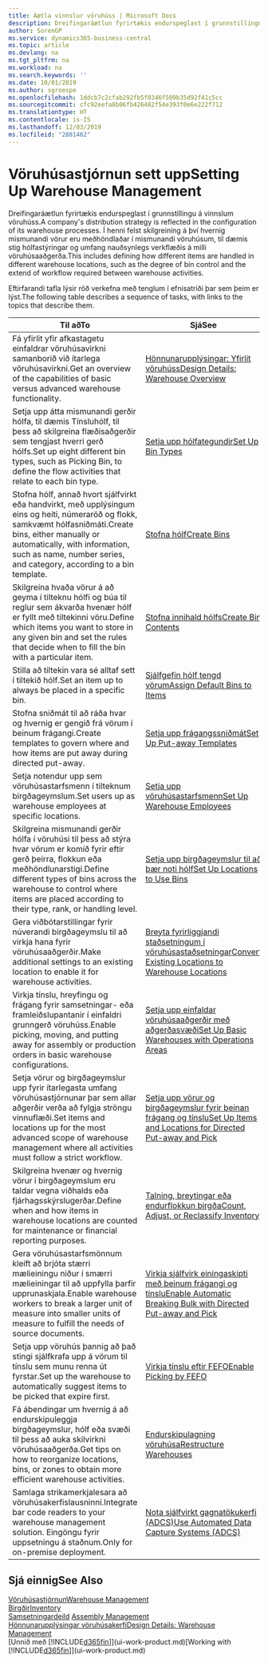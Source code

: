 ```yaml
---
title: Áætla vinnslur vöruhúss | Microsoft Docs
description: Dreifingaráætlun fyrirtækis endurspeglast í grunnstillingu á vinnslum vöruhúss. Í henni felst skilgreining á því hvernig mismunandi vörur eru meðhöndlaðar í mismunandi vöruhúsum, til dæmis stig hólfastýringar og umfang nauðsynlegs verkflæðis á milli vöruhúsaaðgerða.
author: SorenGP
ms.service: dynamics365-business-central
ms.topic: article
ms.devlang: na
ms.tgt_pltfrm: na
ms.workload: na
ms.search.keywords: ''
ms.date: 10/01/2019
ms.author: sgroespe
ms.openlocfilehash: 1ddcb7c2cfab292fb5f0346f509b35d92f41c5cc
ms.sourcegitcommit: cfc92eefa8b06fb426482f54e393f0e6e222f712
ms.translationtype: HT
ms.contentlocale: is-IS
ms.lasthandoff: 12/03/2019
ms.locfileid: "2881462"
---
```

# <a name="setting-up-warehouse-management"></a><span data-ttu-id="984a3-104">Vöruhúsastjórnun sett upp</span><span class="sxs-lookup"><span data-stu-id="984a3-104">Setting Up Warehouse Management</span></span>
<span data-ttu-id="984a3-105">Dreifingaráætlun fyrirtækis endurspeglast í grunnstillingu á vinnslum vöruhúss.</span><span class="sxs-lookup"><span data-stu-id="984a3-105">A company's distribution strategy is reflected in the configuration of its warehouse processes.</span></span> <span data-ttu-id="984a3-106">Í henni felst skilgreining á því hvernig mismunandi vörur eru meðhöndlaðar í mismunandi vöruhúsum, til dæmis stig hólfastýringar og umfang nauðsynlegs verkflæðis á milli vöruhúsaaðgerða.</span><span class="sxs-lookup"><span data-stu-id="984a3-106">This includes defining how different items are handled in different warehouse locations, such as the degree of bin control and the extend of workflow required between warehouse activities.</span></span>  

 <span data-ttu-id="984a3-107">Eftirfarandi tafla lýsir röð verkefna með tenglum í efnisatriði þar sem þeim er lýst.</span><span class="sxs-lookup"><span data-stu-id="984a3-107">The following table describes a sequence of tasks, with links to the topics that describe them.</span></span>   

|<span data-ttu-id="984a3-108">**Til að**</span><span class="sxs-lookup"><span data-stu-id="984a3-108">**To**</span></span>|<span data-ttu-id="984a3-109">**Sjá**</span><span class="sxs-lookup"><span data-stu-id="984a3-109">**See**</span></span>|  
|------------|-------------|  
|<span data-ttu-id="984a3-110">Fá yfirlit yfir afkastagetu einfaldrar vöruhúsavirkni samanborið við ítarlega vöruhúsavirkni.</span><span class="sxs-lookup"><span data-stu-id="984a3-110">Get an overview of the capabilities of basic versus advanced warehouse functionality.</span></span>|[<span data-ttu-id="984a3-111">Hönnunarupplýsingar: Yfirlit vöruhúss</span><span class="sxs-lookup"><span data-stu-id="984a3-111">Design Details: Warehouse Overview</span></span>](design-details-warehouse-overview.md)|  
|<span data-ttu-id="984a3-112">Setja upp átta mismunandi gerðir hólfa, til dæmis Tínsluhólf, til þess að skilgreina flæðisaðgerðir sem tengjast hverri gerð hólfs.</span><span class="sxs-lookup"><span data-stu-id="984a3-112">Set up eight different bin types, such as Picking Bin, to define the flow activities that relate to each bin type.</span></span>|[<span data-ttu-id="984a3-113">Setja upp hólfategundir</span><span class="sxs-lookup"><span data-stu-id="984a3-113">Set Up Bin Types</span></span>](warehouse-how-to-set-up-bin-types.md)|  
|<span data-ttu-id="984a3-114">Stofna hólf, annað hvort sjálfvirkt eða handvirkt, með upplýsingum eins og heiti, númeraröð og flokk, samkvæmt hólfasniðmáti.</span><span class="sxs-lookup"><span data-stu-id="984a3-114">Create bins, either manually or automatically, with information, such as name, number series, and category, according to a bin template.</span></span>|[<span data-ttu-id="984a3-115">Stofna hólf</span><span class="sxs-lookup"><span data-stu-id="984a3-115">Create Bins</span></span>](warehouse-how-to-create-individual-bins.md)|  
|<span data-ttu-id="984a3-116">Skilgreina hvaða vörur á að geyma í tilteknu hólfi og búa til reglur sem ákvarða hvenær hólf er fyllt með tiltekinni vöru.</span><span class="sxs-lookup"><span data-stu-id="984a3-116">Define which items you want to store in any given bin and set the rules that decide when to fill the bin with a particular item.</span></span>|[<span data-ttu-id="984a3-117">Stofna innihald hólfs</span><span class="sxs-lookup"><span data-stu-id="984a3-117">Create Bin Contents</span></span>](warehouse-how-to-set-up-bin-contents.md)|  
|<span data-ttu-id="984a3-118">Stilla að tiltekin vara sé alltaf sett í tiltekið hólf.</span><span class="sxs-lookup"><span data-stu-id="984a3-118">Set an item up to always be placed in a specific bin.</span></span>|[<span data-ttu-id="984a3-119">Sjálfgefin hólf tengd vörum</span><span class="sxs-lookup"><span data-stu-id="984a3-119">Assign Default Bins to Items</span></span>](warehouse-how-to-assign-default-bins-to-items.md)|
|<span data-ttu-id="984a3-120">Stofna sniðmát til að ráða hvar og hvernig er gengið frá vörum í beinum frágangi.</span><span class="sxs-lookup"><span data-stu-id="984a3-120">Create templates to govern where and how items are put away during directed put-away.</span></span>|[<span data-ttu-id="984a3-121">Setja upp frágangssniðmát</span><span class="sxs-lookup"><span data-stu-id="984a3-121">Set Up Put-away Templates</span></span>](warehouse-how-to-set-up-put-away-templates.md)|
|<span data-ttu-id="984a3-122">Setja notendur upp sem vöruhúsastarfsmenn í tilteknum birgðageymslum.</span><span class="sxs-lookup"><span data-stu-id="984a3-122">Set users up as warehouse employees at specific locations.</span></span>|[<span data-ttu-id="984a3-123">Setja upp vöruhúsastarfsmenn</span><span class="sxs-lookup"><span data-stu-id="984a3-123">Set Up Warehouse Employees</span></span>](warehouse-how-to-set-up-warehouse-employees.md)|
|<span data-ttu-id="984a3-124">Skilgreina mismunandi gerðir hólfa í vöruhúsi til þess að stýra hvar vörum er komið fyrir eftir gerð þeirra, flokkun eða meðhöndlunarstigi.</span><span class="sxs-lookup"><span data-stu-id="984a3-124">Define different types of bins across the warehouse to control where items are placed according to their type, rank, or handling level.</span></span>|[<span data-ttu-id="984a3-125">Setja upp birgðageymslur til að þær noti hólf</span><span class="sxs-lookup"><span data-stu-id="984a3-125">Set Up Locations to Use Bins</span></span>](warehouse-how-to-set-up-locations-to-use-bins.md)|
|<span data-ttu-id="984a3-126">Gera viðbótarstillingar fyrir núverandi birgðageymslu til að virkja hana fyrir vöruhúsaaðgerðir.</span><span class="sxs-lookup"><span data-stu-id="984a3-126">Make additional settings to an existing location to enable it for warehouse activities.</span></span>|[<span data-ttu-id="984a3-127">Breyta fyrirliggjandi staðsetningum í vöruhúsastaðsetningar</span><span class="sxs-lookup"><span data-stu-id="984a3-127">Convert Existing Locations to Warehouse Locations</span></span>](warehouse-how-to-convert-existing-locations-to-warehouse-locations.md)|
|<span data-ttu-id="984a3-128">Virkja tínslu, hreyfingu og frágang fyrir samsetningar- eða framleiðslupantanir í einfaldri grunngerð vöruhúss.</span><span class="sxs-lookup"><span data-stu-id="984a3-128">Enable picking, moving, and putting away for assembly or production orders in basic warehouse configurations.</span></span>|[<span data-ttu-id="984a3-129">Setja upp einfaldar vöruhúsaaðgerðir með aðgerðasvæði</span><span class="sxs-lookup"><span data-stu-id="984a3-129">Set Up Basic Warehouses with Operations Areas</span></span>](warehouse-how-to-set-up-basic-warehouses-with-operations-areas.md)|  
|<span data-ttu-id="984a3-130">Setja vörur og birgðageymslur upp fyrir ítarlegasta umfang vöruhúsastjórnunar þar sem allar aðgerðir verða að fylgja ströngu vinnuflæði.</span><span class="sxs-lookup"><span data-stu-id="984a3-130">Set items and locations up for the most advanced scope of warehouse management where all activities must follow a strict workflow.</span></span>|[<span data-ttu-id="984a3-131">Setja upp vörur og birgðageymslur fyrir beinan frágang og tínslu</span><span class="sxs-lookup"><span data-stu-id="984a3-131">Set Up Items and Locations for Directed Put-away and Pick</span></span>](warehouse-how-to-set-up-items-for-directed-put-away-and-pick.md)|  
|<span data-ttu-id="984a3-132">Skilgreina hvenær og hvernig vörur í birgðageymslum eru taldar vegna viðhalds eða fjárhagsskýrslugerðar.</span><span class="sxs-lookup"><span data-stu-id="984a3-132">Define when and how items in warehouse locations are counted for maintenance or financial reporting purposes.</span></span>|[<span data-ttu-id="984a3-133">Talning, breytingar eða endurflokkun birgða</span><span class="sxs-lookup"><span data-stu-id="984a3-133">Count, Adjust, or Reclassify Inventory</span></span>](inventory-how-count-adjust-reclassify.md)|
|<span data-ttu-id="984a3-134">Gera vöruhúsastarfsmönnum kleift að brjóta stærri mælieiningu niður í smærri mælieiningar til að uppfylla þarfir upprunaskjala.</span><span class="sxs-lookup"><span data-stu-id="984a3-134">Enable warehouse workers to break a larger unit of measure into smaller units of measure to fulfill the needs of source documents.</span></span>|[<span data-ttu-id="984a3-135">Virkja sjálfvirk einingaskipti með beinum frágangi og tínslu</span><span class="sxs-lookup"><span data-stu-id="984a3-135">Enable Automatic Breaking Bulk with Directed Put-away and Pick</span></span>](warehouse-enable-automatic-breaking-bulk-with-directed-put-away-and-pick.md)|  
|<span data-ttu-id="984a3-136">Setja upp vöruhús þannig að það stingi sjálfkrafa upp á vörum til tínslu sem munu renna út fyrstar.</span><span class="sxs-lookup"><span data-stu-id="984a3-136">Set up the warehouse to automatically suggest items to be picked that expire first.</span></span>|[<span data-ttu-id="984a3-137">Virkja tínslu eftir FEFO</span><span class="sxs-lookup"><span data-stu-id="984a3-137">Enable Picking by FEFO</span></span>](warehouse-picking-by-fefo.md)|
|<span data-ttu-id="984a3-138">Fá ábendingar um hvernig á að endurskipuleggja birgðageymslur, hólf eða svæði til þess að auka skilvirkni vöruhúsaaðgerða.</span><span class="sxs-lookup"><span data-stu-id="984a3-138">Get tips on how to reorganize locations, bins, or zones to obtain more efficient warehouse activities.</span></span>|[<span data-ttu-id="984a3-139">Endurskipulagning vöruhúsa</span><span class="sxs-lookup"><span data-stu-id="984a3-139">Restructure Warehouses</span></span>](warehouse-how-to-restructure-warehouses.md)|
|<span data-ttu-id="984a3-140">Samlaga strikamerkjalesara að vöruhúsakerfislausninni.</span><span class="sxs-lookup"><span data-stu-id="984a3-140">Integrate bar code readers to your warehouse management solution.</span></span> <span data-ttu-id="984a3-141">Eingöngu fyrir uppsetningu á staðnum.</span><span class="sxs-lookup"><span data-stu-id="984a3-141">Only for on-premise deployment.</span></span>|[<span data-ttu-id="984a3-142">Nota sjálfvirkt gagnatökukerfi (ADCS)</span><span class="sxs-lookup"><span data-stu-id="984a3-142">Use Automated Data Capture Systems (ADCS)</span></span>](warehouse-use-automated-data-capture-systems-adcs.md)|

## <a name="see-also"></a><span data-ttu-id="984a3-143">Sjá einnig</span><span class="sxs-lookup"><span data-stu-id="984a3-143">See Also</span></span>  
[<span data-ttu-id="984a3-144">Vöruhúsastjórnun</span><span class="sxs-lookup"><span data-stu-id="984a3-144">Warehouse Management</span></span>](warehouse-manage-warehouse.md)  
[<span data-ttu-id="984a3-145">Birgðir</span><span class="sxs-lookup"><span data-stu-id="984a3-145">Inventory</span></span>](inventory-manage-inventory.md)  
<span data-ttu-id="984a3-146">[Samsetningardeild](assembly-assemble-items.md)  </span><span class="sxs-lookup"><span data-stu-id="984a3-146">[Assembly Management](assembly-assemble-items.md)  </span></span>  
[<span data-ttu-id="984a3-147">Hönnunarupplýsingar vöruhúsakerfi</span><span class="sxs-lookup"><span data-stu-id="984a3-147">Design Details: Warehouse Management</span></span>](design-details-warehouse-management.md)  
<span data-ttu-id="984a3-148">[Unnið með [!INCLUDE[d365fin](includes/d365fin_md.md)]](ui-work-product.md)</span><span class="sxs-lookup"><span data-stu-id="984a3-148">[Working with [!INCLUDE[d365fin](includes/d365fin_md.md)]](ui-work-product.md)</span></span>
